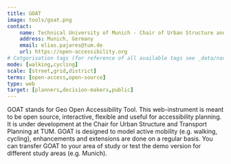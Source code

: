 ```yaml
---
title: GOAT
image: tools/goat.png
contact:
    name: Technical University of Munich - Chair of Urban Structure and Transport Planning
    address: Munich, Germany
    email: elias.pajares@tum.de
    url: https://open-accessibility.org
# Catgorisation tags (for reference of all available tags see _data/navigation_tools.yml file):
mode: [walking,cycling]
scale: [street,grid,district]
terms: [open-access,open-source]
type: web
target: [planners,decision-makers,public]
---
```


GOAT stands for Geo Open Accessibility Tool. This web-instrument is meant to be open source, interactive, flexible and useful for accessibility planning. It is under development at the Chair for Urban Structure and Transport Planning at TUM. GOAT is designed to model active mobility (e.g. walking, cycling), enhancements and extensions are done on a regular basis. You can transfer GOAT to your area of study or test the demo version for different study areas (e.g. Munich).
